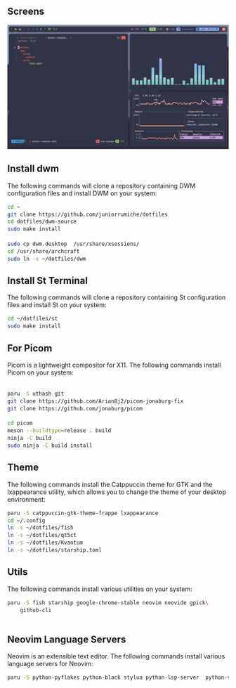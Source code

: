 
## Screens

![dwm](screenshots/dwm-1.png)


## Install dwm
The following commands will clone a repository containing DWM configuration files and install DWM on your system:
```sh
cd ~
git clone https://github.com/juniorrumiche/dotfiles
cd dotfiles/dwm-source
sudo make install

sudo cp dwm.desktop  /usr/share/xsessions/
cd /usr/share/archcraft
sudo ln -s ~/dotfiles/dwm

```
## Install St Terminal
The following commands will clone a repository containing St configuration files and install St on your system:
```sh
cd ~/dotfiles/st
sudo make install
```
## For Picom

Picom is a lightweight compositor for X11. The following commands install Picom on your system:

```sh

paru -S uthash git 
git clone https://github.com/Arian8j2/picom-jonaburg-fix
git clone https://github.com/jonaburg/picom

cd picom
meson --buildtype=release . build
ninja -C build
sudo ninja -C build install

```


## Theme

The following commands install the Catppuccin theme for GTK and the lxappearance utility, which allows you to change the theme of your desktop environment:

```sh
paru -S catppuccin-gtk-theme-frappe lxappearance
cd ~/.config
ln -s ~/dotfiles/fish
ln -s ~/dotfiles/qt5ct
ln -s ~/dotfiles/Kvantum
ln -s ~/dotfiles/starship.toml
```

## Utils
The following commands install various utilities on your system:
```sh
paru -S fish starship google-chrome-stable neovim neovide gpick\
    github-cli
	
```
## Neovim Language Servers

Neovim is an extensible text editor. The following commands install various language servers for Neovim:

```sh
paru -S python-pyflakes python-black stylua python-lsp-server  python-virtualenv npm
```
